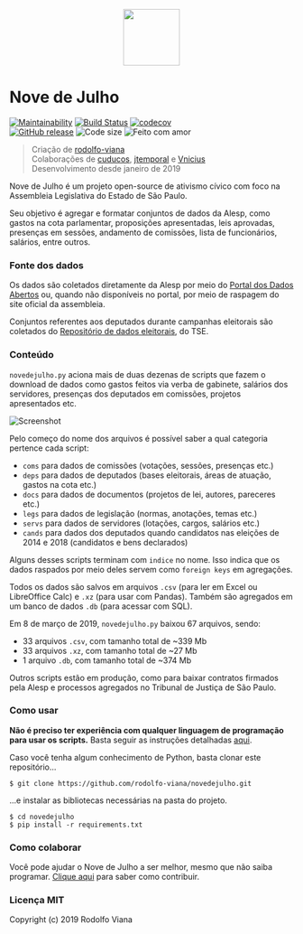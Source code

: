 <p align="center"><img src="https://media.giphy.com/media/moN59IdquTB0xE0g5c/giphy.gif" width="100"></p>


# __Nove de Julho__

[![Maintainability](https://api.codeclimate.com/v1/badges/dc4a0d2281a965d5dfd6/maintainability)](https://codeclimate.com/github/rodolfo-viana/novedejulho/maintainability)
[![Build Status](https://travis-ci.org/rodolfo-viana/novedejulho.svg?branch=master)](https://travis-ci.org/rodolfo-viana/novedejulho)
[![codecov](https://img.shields.io/codecov/c/github/rodolfo-viana/novedejulho.svg)](https://codecov.io/gh/rodolfo-viana/novedejulho)<br>
[![GitHub release](https://img.shields.io/github/release/rodolfo-viana/novedejulho.svg)](https://github.com/rodolfo-viana/novedejulho/releases/tag/v0.1-beta.1)
![Code size](https://img.shields.io/github/languages/code-size/rodolfo-viana/novedejulho.svg)
![Feito com amor](https://img.shields.io/badge/made%20with-%3C3-red.svg)

> Criação de [rodolfo-viana](https://github.com/rodolfo-viana)<br>
> Colaborações de [cuducos](https://github.com/cuducos), [jtemporal](https://github.com/jtemporal) e [Vnicius](https://github.com/Vnicius)<br>
> Desenvolvimento desde janeiro de 2019

Nove de Julho é um projeto open-source de ativismo cívico com foco na Assembleia Legislativa do Estado de São Paulo.

Seu objetivo é agregar e formatar conjuntos de dados da Alesp, como gastos na cota parlamentar, proposições apresentadas, leis aprovadas, presenças em sessões, andamento de comissões, lista de funcionários, salários, entre outros.

### Fonte dos dados

Os dados são coletados diretamente da Alesp por meio do [Portal dos Dados Abertos](https://www.al.sp.gov.br/dados-abertos/) ou, quando não disponíveis no portal, por meio de raspagem do site oficial da assembleia.

Conjuntos referentes aos deputados durante campanhas eleitorais são coletados do [Repositório de dados eleitorais](http://www.tse.jus.br/eleicoes/estatisticas/repositorio-de-dados-eleitorais-1/repositorio-de-dados-eleitorais), do TSE.

### Conteúdo

`novedejulho.py` aciona mais de duas dezenas de scripts que fazem o download de dados como gastos feitos via verba de gabinete, salários dos servidores, presenças dos deputados em comissões, projetos apresentados etc.

![Screenshot](https://i.imgur.com/UCHsXgx.png)

Pelo começo do nome dos arquivos é possível saber a qual categoria pertence cada script:

- `coms` para dados de comissões (votações, sessões, presenças etc.)
- `deps` para dados de deputados (bases eleitorais, áreas de atuação, gastos na cota etc.)
- `docs` para dados de documentos (projetos de lei, autores, pareceres etc.)
- `legs` para dados de legislação (normas, anotações, temas etc.)
- `servs` para dados de servidores (lotações, cargos, salários etc.)
- `cands` para dados dos deputados quando candidatos nas eleições de 2014 e 2018 (candidatos e bens declarados)

Alguns desses scripts terminam com `indice` no nome. Isso indica que os dados raspados por meio deles servem como `foreign keys` em agregações.

Todos os dados são salvos em arquivos `.csv` (para ler em Excel ou LibreOffice Calc) e `.xz` (para usar com Pandas). Também são agregados em um banco de dados `.db` (para acessar com SQL).

Em 8 de março de 2019, `novedejulho.py` baixou 67 arquivos, sendo:

- 33 arquivos `.csv`, com tamanho total de ~339 Mb
- 33 arquivos `.xz`, com tamanho total de ~27 Mb
- 1 arquivo `.db`, com tamanho total de ~374 Mb

Outros scripts estão em produção, como para baixar contratos firmados pela Alesp e processos agregados no Tribunal de Justiça de São Paulo.

### Como usar

__Não é preciso ter experiência com qualquer linguagem de programação para usar os scripts.__ Basta seguir as instruções detalhadas [aqui](https://github.com/rodolfo-viana/novedejulho/blob/master/MANUAL_DE_USO.md).

Caso você tenha algum conhecimento de Python, basta clonar este repositório...

```
$ git clone https://github.com/rodolfo-viana/novedejulho.git
```

...e instalar as bibliotecas necessárias na pasta do projeto.

```
$ cd novedejulho
$ pip install -r requirements.txt
```

### Como colaborar

Você pode ajudar o Nove de Julho a ser melhor, mesmo que não saiba programar. [Clique aqui](https://github.com/rodolfo-viana/novedejulho/blob/master/CONTRIBUTING.md) para saber como contribuir.

### Licença MIT

Copyright (c) 2019 Rodolfo Viana
